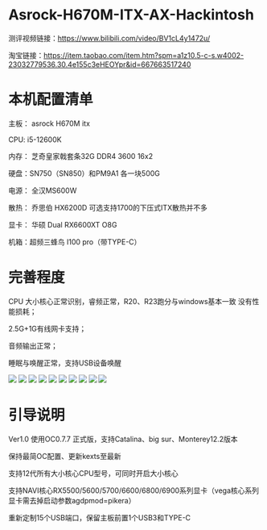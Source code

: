 # Asrock-H670M-ITX-AX-Hackintosh

测评视频链接：https://www.bilibili.com/video/BV1cL4y1472u/

淘宝链接：https://item.taobao.com/item.htm?spm=a1z10.5-c-s.w4002-23032779536.30.4e155c3eHEOYpr&id=667663517240

# 本机配置清单

主板： asrock H670M itx

CPU: i5-12600K     

内存： 芝奇皇家戟套条32G DDR4 3600 16x2

硬盘：SN750（SN850）和PM9A1 各一块500G

电源： 全汉MS600W

散热： 乔思伯  HX6200D  可选支持1700的下压式ITX散热并不多

显卡： 华硕 Dual RX6600XT O8G

机箱：超频三蜂鸟 I100 pro（带TYPE-C）

# 完善程度

CPU 大小核心正常识别，睿频正常，R20、R23跑分与windows基本一致 没有性能损耗；

2.5G+1G有线网卡支持；

音频输出正常；

睡眠与唤醒正常，支持USB设备唤醒

![](https://github.com/Xmingbai/Asrock-H670M-ITX-AX-Hackintosh/raw/main/1.png)
![](https://github.com/Xmingbai/Asrock-H670M-ITX-AX-Hackintosh/raw/main/2.png)
![](https://github.com/Xmingbai/Asrock-H670M-ITX-AX-Hackintosh/raw/main/3.png)
![](https://github.com/Xmingbai/Asrock-H670M-ITX-AX-Hackintosh/raw/main/4.png)
![](https://github.com/Xmingbai/Asrock-H670M-ITX-AX-Hackintosh/raw/main/5.png)
![](https://github.com/Xmingbai/Asrock-H670M-ITX-AX-Hackintosh/raw/main/6.png)
![](https://github.com/Xmingbai/Asrock-H670M-ITX-AX-Hackintosh/raw/main/7.png)
![](https://github.com/Xmingbai/Asrock-H670M-ITX-AX-Hackintosh/raw/main/8.png)
![](https://github.com/Xmingbai/Asrock-H670M-ITX-AX-Hackintosh/raw/main/9.png)
![](https://github.com/Xmingbai/Asrock-H670M-ITX-AX-Hackintosh/raw/main/10.png)


# 引导说明 
Ver1.0 使用OC0.7.7 正式版，支持Catalina、big sur、Monterey12.2版本

保持最简OC配置、更新kexts至最新

支持12代所有大小核心CPU型号，可同时开启大小核心

支持NAVI核心RX5500/5600/5700/6600/6800/6900系列显卡（vega核心系列显卡需去掉启动参数agdpmod=pikera）

重新定制15个USB端口，保留主板前置1个USB3和TYPE-C



